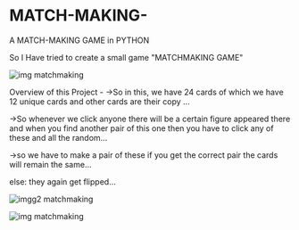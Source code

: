 # MATCH-MAKING-
A MATCH-MAKING GAME in PYTHON 

So I Have tried to create a small game
"MATCHMAKING GAME"





![img matchmaking](https://user-images.githubusercontent.com/55251741/103464231-1f265a00-4d58-11eb-9b40-ee3ebad98518.PNG)

Overview of this Project -
->So in this, we have 24 cards of which we have 12 unique cards and other cards are their copy ...

->So whenever we click anyone there will be a certain figure appeared there and when you find another pair of this one then you have to click any of these and all the random...

->so we have to make a pair of these if you get the correct pair the cards will remain the same...

else:
they again get flipped...

![imgg2 matchmaking](https://user-images.githubusercontent.com/55251741/103464230-1c2b6980-4d58-11eb-802e-2bc494e6b3a0.PNG)


![img matchmaking](https://user-images.githubusercontent.com/55251741/103464231-1f265a00-4d58-11eb-9b40-ee3ebad98518.PNG)

